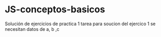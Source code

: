 # JS-conceptos-basicos
Solución de ejercicios de practica 1 tarea
para soucion del ejercico 1 se necesitan datos de a, b ,c
